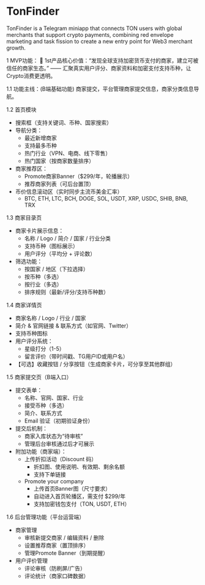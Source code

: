 # TonFinder
TonFinder is a Telegram miniapp that connects TON users with global merchants that support crypto payments, combining red envelope marketing and task fission to create a new entry point for Web3 merchant growth.


1 MVP功能：
🎯 1st产品核心价值：“发现全球支持加密货币支付的商家，建立可被信任的商家生态。”
 —— 汇聚真实用户评分、商家资料和加密支付支持币种，让Crypto消费更透明。

1.1 功能主线：(B端基础功能)
商家提交，平台管理商家提交信息，商家分类信息导航。

1.2 首页模块
- 搜索框（支持关键词、币种、国家搜索）
- 导航分类：
  - 最近新增商家
  - 支持最多币种
  - 热门行业（VPN、电商、线下零售）
  - 热门国家（按商家数量排序）
- 商家推荐区：
  - Promote商家Banner（$299/年，轮播展示）
  - 推荐商家列表（可后台置顶）
- 币价信息滚动区（实时同步主流币美金汇率）
  - BTC, ETH, LTC, BCH, DOGE, SOL, USDT, XRP, USDC, SHIB, BNB, TRX

1.3 商家目录页
- 商家卡片展示信息：
  - 名称 / Logo / 简介 / 国家 / 行业分类
  - 支持币种（图标展示）
  - 用户评分（平均分 + 评论数）
- 筛选功能：
  - 按国家 / 地区（下拉选择）
  - 按币种（多选）
  - 按行业（多选）
  - 排序规则（最新/评分/支持币种数）

1.4 商家详情页
- 商家名称 / Logo / 行业 / 国家
- 简介 & 官网链接 & 联系方式（如官网、Twitter）
- 支持币种图标
- 用户评分系统：
  - 星级打分（1-5）
  - 留言评价（带时间戳、TG用户ID或用户名）
- 【可选】收藏按钮 / 分享按钮（生成商家卡片，可分享至其他群组）

1.5 商家提交页（B端入口）
- 提交表单：
  - 名称、官网、国家、行业
  - 接受币种（多选）
  - 简介、联系方式
  - Email 验证（初期验证身份）
- 提交后机制：
  - 商家入库状态为“待审核”
  - 管理后台审核通过后才可展示
- 附加功能（商家端）：
  - 上传折扣活动（Discount 码）
    - 折扣图、使用说明、有效期、剩余名额
    - 支持下单链接
  - Promote your company
    - 上传首页Banner图（尺寸要求）
    - 自动进入首页轮播区，需支付 $299/年
    - 支持加密钱包支付（TON, USDT, ETH）
  
1.6 后台管理功能（平台运营端）
- 商家管理
  - 审核新提交商家 / 编辑资料 / 删除
  - 设置推荐商家（置顶排序）
  - 管理Promote Banner（到期提醒）
- 用户评价管理
  - 评论审核（防刷屏/广告）
  - 评论统计（商家口碑数据）
